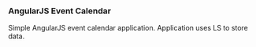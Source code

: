 ### AngularJS Event Calendar

Simple AngularJS event calendar application.
Application uses LS to store data.
